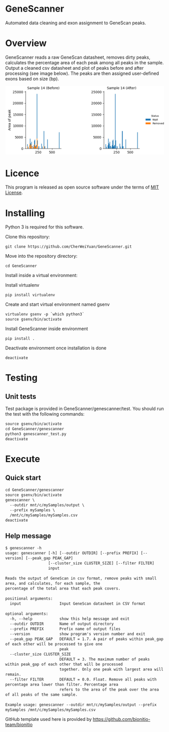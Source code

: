 # GeneScanner

Automated data cleaning and exon assignment to GeneScan peaks.

# Overview 

GeneScanner reads a raw GeneScan datasheet, removes dirty peaks, calculates the percentage area of each peak among all peaks in the sample. Output a cleaned csv datasheet and plot of peaks before and after processing (see image below). The peaks are then assigned user-defined exons based on size (bp).

![alt text](https://github.com/CherWeiYuan/GeneScanner/blob/main/miscellaneous/sample_plot.png?raw=true)

# Licence

This program is released as open source software under the terms of [MIT License](https://raw.githubusercontent.com/bionitio-team/bionitio/master/LICENSE).

# Installing

Python 3 is required for this software.

Clone this repository: 
```
git clone https://github.com/CherWeiYuan/GeneScanner.git
```

Move into the repository directory:
```
cd GeneScanner
```

Install inside a virtual environment:

Install virtualenv 
```
pip install virtualenv
```

Create and start virtual environment named gsenv
```
virtualenv gsenv -p `which python3`
source gsenv/bin/activate
```

Install GeneScanner inside environment
```
pip install .
```

Deactivate environment once installation is done
```
deactivate
```

# Testing

## Unit tests

Test package is provided in GeneScanner/genescanner/test. You should run the test with the following commands:
```
source gsenv/bin/activate
cd GeneScanner/genescanner
python3 genescanner_test.py
deactivate
```

# Execute

## Quick start
```
cd GeneScanner/genescanner
source gsenv/bin/activate
genescanner \
  --outdir mnt/c/mySamples/output \
  --prefix mySamples \
  /mnt/c/mySamples/mySamples.csv
deactivate
```

## Help message
```
$ genescanner -h
usage: genescanner [-h] [--outdir OUTDIR] [--prefix PREFIX] [--version] [--peak_gap PEAK_GAP]
                   [--cluster_size CLUSTER_SIZE] [--filter FILTER]
                   input

Reads the output of GeneScan in csv format, remove peaks with small area, and calculates, for each sample, the
percentage of the total area that each peak covers.

positional arguments:
  input                 Input GeneScan datasheet in CSV format

optional arguments:
  -h, --help            show this help message and exit
  --outdir OUTDIR       Name of output directory
  --prefix PREFIX       Prefix name of output files
  --version             show program's version number and exit
  --peak_gap PEAK_GAP   DEFAULT = 1.7. A pair of peaks within peak_gap of each other will be processed to give one
                        peak
  --cluster_size CLUSTER_SIZE
                        DEFAULT = 3. The maximum number of peaks within peak_gap of each other that will be processed
                        together. Only one peak with largest area will remain.
  --filter FILTER       DEFAULT = 0.0. Float. Remove all peaks with percentage area lower than filter. Percentage area
                        refers to the area of the peak over the area of all peaks of the same sample.

Example usage: genescanner --outdir mnt/c/mySamples/output --prefix mySamples /mnt/c/mySamples/mySamples.csv
```

GitHub template used here is provided by https://github.com/bionitio-team/bionitio
